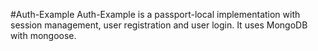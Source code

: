 #Auth-Example
Auth-Example is a passport-local implementation with session management, user registration and user login. It uses MongoDB with mongoose.
